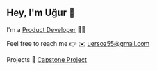 ## Hey, I'm Uğur 🙌

<!--
**ugrersoz/ugrersoz** is a ✨ _special_ ✨ repository because its `README.md` (this file) appears on your GitHub profile.

Here are some ideas to get you started:
-->

I'm a [Product Developer](https://www.linkedin.com/in/ersozugur/) 🧙‍♂️

Feel free to reach me 👉
✉️ [uersoz55@gmail.com](mailto:uersoz55@gmail.com) 

Projects
🧬 [Capstone Project](https://github.com/ugrersoz/Capstone_Project)

